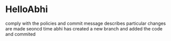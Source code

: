 # HelloAbhi
comply with the policies and commit message describes particular changes are made 
seoncd time abhi has created a new branch and added the code and commited 
